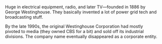 Huge in electrical equipment, radio, and later TV—founded in 1886 by George Westinghouse. They basically invented a lot of power grid tech and broadcasting stuff.

By the late 1990s, the original Westinghouse Corporation had mostly pivoted to media (they owned CBS for a bit) and sold off its industrial divisions. The company name eventually disappeared as a corporate entity.